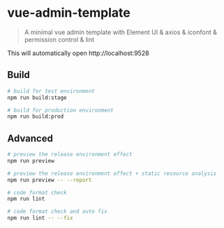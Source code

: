 <!--
 * @Author: Hhvcg
 * @Date: 2022-02-20 15:26:48
 * @LastEditors: -_-
 * @Description: 基于vue2框架的私人项目，用于测试各种玩具， 基本骨架部分搬自“vue-admin-template”
-->
# vue-admin-template

> A minimal vue admin template with Element UI & axios & iconfont & permission control & lint


This will automatically open http://localhost:9528

## Build

```bash
# build for test environment
npm run build:stage

# build for production environment
npm run build:prod
```

## Advanced

```bash
# preview the release environment effect
npm run preview

# preview the release environment effect + static resource analysis
npm run preview -- --report

# code format check
npm run lint

# code format check and auto fix
npm run lint -- --fix
```



